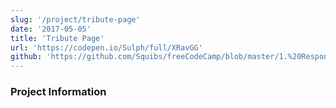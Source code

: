 ```yaml
---
slug: '/project/tribute-page'
date: '2017-05-05'
title: 'Tribute Page'
url: 'https://codepen.io/Sulph/full/XRavGG'
github: 'https://github.com/Squibs/freeCodeCamp/blob/master/1.%20Responsive%20Web%20Design/8.%20Responsive%20Web%20Design%20Projects.md#build-a-tribute-page'
---
```


### Project Information
